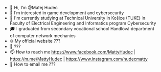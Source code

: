 - 👋 Hi, I’m @Matej Hudec
- 👀 I’m interested in game development and cybersecurity
- 🏫 I'm currently studying at Technical University in Košice (TUKE) in Faculty of Electrical Engineering and Informatics program Cybersecurity
- 🎓 I graduated from secondary vocational school Handlová department of computer network mechanics
- 🌐 My official website ???
- 💼 ???
- 📫 How to reach me https://www.facebook.com/MattyHudec | https://m.me/MattyHudec | https://www.instagram.com/hudecmatty
- 📧 How to email me ???
